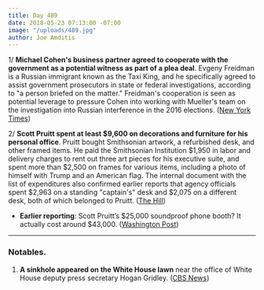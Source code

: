 ```yaml
---
title: Day 489
date: 2018-05-23 07:13:00 -07:00
image: "/uploads/489.jpg"
author: Joe Amditis
---
```


1/ **Michael Cohen's business partner agreed to cooperate with the government as a potential witness as part of a plea deal**. Evgeny Freidman is a Russian immigrant known as the Taxi King, and he specifically agreed to assist government prosecutors in state or federal investigations, according to "a person briefed on the matter." Freidman's cooperation is seen as potential leverage to pressure Cohen into working with Mueller's team on the investigation into Russian interference in the 2016 elections. ([New York Times](https://www.nytimes.com/2018/05/22/nyregion/michael-cohen-trump-taxi-cooperation.html))

2/ **Scott Pruitt spent at least $9,600 on decorations and furniture for his personal office**. Pruitt bought Smithsonian artwork, a refurbished desk, and other framed items. He paid the Smithsonian Institution $1,950 in labor and delivery charges to rent out three art pieces for his executive suite, and spent more than $2,500 on frames for various items, including a photo of himself with Trump and an American flag. The internal document with the list of expenditures also confirmed earlier reports that agency officials spent $2,963 on a standing "captain's" desk and $2,075 on a different desk, both of which belonged to Pruitt. ([The Hill](http://thehill.com/policy/energy-environment/388895-pruitt-spent-at-least-9600-on-office-decor-restored-desks-email))

* **Earlier reporting**: Scott Pruitt’s $25,000 soundproof phone booth? It actually cost around $43,000. ([Washington Post](https://www.washingtonpost.com/news/energy-environment/wp/2018/03/14/scott-pruitts-25000-soundproof-phone-booth-it-actually-cost-more-like-43000/?utm_term=.2ed8399c4d9a))

---

### Notables.

1. **A sinkhole appeared on the White House lawn** near the office of White House deputy press secretary Hogan Gridley. ([CBS News](https://www.cbsnews.com/news/sinkhole-appears-on-white-house-lawn/))